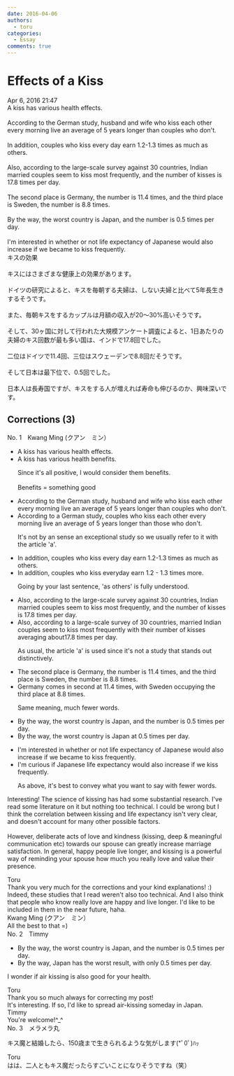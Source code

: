 ```yaml
---
date: 2016-04-06
authors:
  - toru
categories:
  - Essay
comments: true
---
```


# Effects of a Kiss
<div class="date">Apr 6, 2016 21:47</div>
<div id="post"><div id="body_show_ori">
A kiss has various health effects.<br/><br/>According to the German study, husband and wife who kiss each other every morning live an average of 5 years longer than couples who don't.<br/><br/>In addition, couples who kiss every day earn 1.2-1.3 times as much as others.<br/><br/>Also, according to the large-scale survey against 30 countries, Indian married couples seem to kiss most frequently, and the number of kisses is 17.8 times per day.<br/><br/>The second place is Germany, the number is 11.4 times, and the third place is Sweden, the number is 8.8 times.<br/><br/>By the way, the worst country is Japan, and the number is 0.5 times per day.<br/><br/>I'm interested in whether or not life expectancy of Japanese would also increase if we became to kiss frequently.
</div></div>

<!-- more -->

<div id="post_ja"><div id="body_show_mo">
キスの効果<br/><br/>キスにはさまざまな健康上の効果があります。<br/><br/>ドイツの研究によると、キスを毎朝する夫婦は、しない夫婦と比べて5年長生きするそうです。<br/><br/>また、毎朝キスをするカップルは月額の収入が20～30%高いそうです。<br/><br/>そして、30ヶ国に対して行われた大規模アンケート調査によると、1日あたりの夫婦のキス回数が最も多い国は、インドで17.8回でした。<br/><br/>二位はドイツで11.4回、三位はスウェーデンで8.8回だそうです。<br/><br/>そして日本は最下位で、0.5回でした。<br/><br/>日本人は長寿国ですが、キスをする人が増えれば寿命も伸びるのか、興味深いです。
</div></div>

## Corrections (3)
<div id="block"><div class="first_name"> No. 1　<span class="just_name">Kwang Ming (クアン　ミン）</span></div><div id="block2">
<ul class="correction_field">
<li class="incorrect">A kiss has various health effects.</li>
<li class="corrected correct">
A kiss has various health <span class="f_blue">benefits</span>.
<p class="correction_comment">Since it's all positive, I would consider them benefits.<br/><br/>Benefits = something good</p>
</li>
</ul>
<ul class="correction_field">
<li class="incorrect">According to the German study, husband and wife who kiss each other every morning live an average of 5 years longer than couples who don't.</li>
<li class="corrected correct">
According to <span class="f_blue">a </span>German study, <span class="f_blue">couples</span> who kiss each other every morning live an average of 5 years longer than <span class="f_blue">those </span>who don't.
<p class="correction_comment">It's not by an sense an exceptional study so we usually refer to it with the article 'a'.</p>
</li>
</ul>
<ul class="correction_field">
<li class="incorrect">In addition, couples who kiss every day earn 1.2-1.3 times as much as others.</li>
<li class="corrected correct">
In addition, couples who kiss <span class="f_blue">everyday </span>earn 1.2 - 1.3 <span class="f_blue">times more.</span>
<p class="correction_comment">Going by your last sentence, 'as others' is fully understood.</p>
</li>
</ul>
<ul class="correction_field">
<li class="incorrect">Also, according to the large-scale survey against 30 countries, Indian married couples seem to kiss most frequently, and the number of kisses is 17.8 times per day.</li>
<li class="corrected correct">
Also, according to <span class="f_blue">a </span>large-scale survey <span class="f_blue">of </span>30 countries, <span class="f_blue">married Indian</span> couples seem to kiss most frequently<span class="f_blue"> with their number of kisses averaging about</span>17.8 times per day.
<p class="correction_comment">As usual, the article 'a' is used since it's not a study that stands out distinctively.</p>
</li>
</ul>
<ul class="correction_field">
<li class="incorrect">The second place is Germany, the number is 11.4 times, and the third place is Sweden, the number is 8.8 times.</li>
<li class="corrected correct">
<span class="f_blue">Germany comes in second at 11.4 times, with Sweden occupying the third place at 8.8 times.</span>
<p class="correction_comment">Same meaning, much fewer words.</p>
</li>
</ul>
<ul class="correction_field">
<li class="incorrect">By the way, the worst country is Japan, and the number is 0.5 times per day.</li>
<li class="corrected correct">
By the way, the worst country is Japan <span class="f_blue">at 0.5 times per day.</span>
</li>
</ul>
<ul class="correction_field">
<li class="incorrect">I'm interested in whether or not life expectancy of Japanese would also increase if we became to kiss frequently.</li>
<li class="corrected correct">
I'm <span class="f_blue">curious if Japanese life expectancy</span> would<span class="f_blue"> also increase if we kiss frequently.</span>
<p class="correction_comment">As above, it's best to convey what you want to say with fewer words.</p>
</li>
</ul>
<p class="comment_small">
 Interesting! The science of kissing has had some substantial research. I've read some literature on it but nothing too technical. I could be wrong but I think the correlation between kissing and life expectancy isn't very clear, and doesn't account for many other possible factors.
 <br/>
 <br/>
 However, deliberate acts of love and kindness (kissing, deep &amp; meaningful communication etc) towards our spouse can greatly increase marriage satisfaction. In general, happy people live longer, and kissing is a powerful way of reminding your spouse how much you really love and value their presence.
</p>

</div><div class="name"><span class="just_name">Toru</span><br>
Thank you very much for the corrections and your kind explanations! :)<br/>Indeed, these studies that I read weren't also too technical. And I also think that people who know really love are happy and live longer. I'd like to be included in them in the near future, haha.
</div>
<div class="name"><span class="just_name">Kwang Ming (クアン　ミン）</span><br>
All the best to that =)
</div>
</div>
<div id="block"><div class="first_name"> No. 2　<span class="just_name">Timmy</span></div><div id="block2">
<ul class="correction_field">
<li class="incorrect">By the way, the worst country is Japan, and the number is 0.5 times per day.</li>
<li class="corrected correct">
By the way, Japan <span class="f_blue">has</span> the worst <span class="f_blue">result</span>, <span class="f_blue">with</span> <span class="f_blue">only</span> 0.5 times per day.
</li>
</ul>
<p class="comment_small">
 I wonder if air kissing is also good for your health.
</p>

</div><div class="name"><span class="just_name">Toru</span><br>
Thank you so much always for correcting my post!<br/>It's interesting. If so, I'd like to spread air-kissing someday in Japan. 
</div>
<div class="name"><span class="just_name">Timmy</span><br>
You're welcome!^_^
</div>
</div>
<div id="block"><div class="first_name"> No. 3　<span class="just_name">メラメラ丸</span></div><div id="block2">
<p class="comment_small">
 キス魔と結婚したら、150歳まで生きられるような気がします(*ﾟ0ﾟ)ﾊｯ
</p>

</div><div class="name"><span class="just_name">Toru</span><br>
はは、二人ともキス魔だったらすごいことになりそうですね（笑）
</div>
</div>

